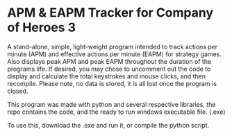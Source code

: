 # APM & EAPM Tracker for Company of Heroes 3
A stand-alone, simple, light-weight program intended to track actions per minute (APM) and effective actions per minute (EAPM) for strategy games. Also displays peak APM and peak EAPM throughout the duration of the programs life. If desired, you may chose to uncomment out the code to display and calculate the total keystrokes and mouse clicks, and then recompile. Please note, no data is stored, it is all lost once the program is closed.

This program was made with python and several respective libraries, the repo contains the code, and the ready to run windows executable file. (.exe)

To use this, download the .exe and run it, or compile the python script.
